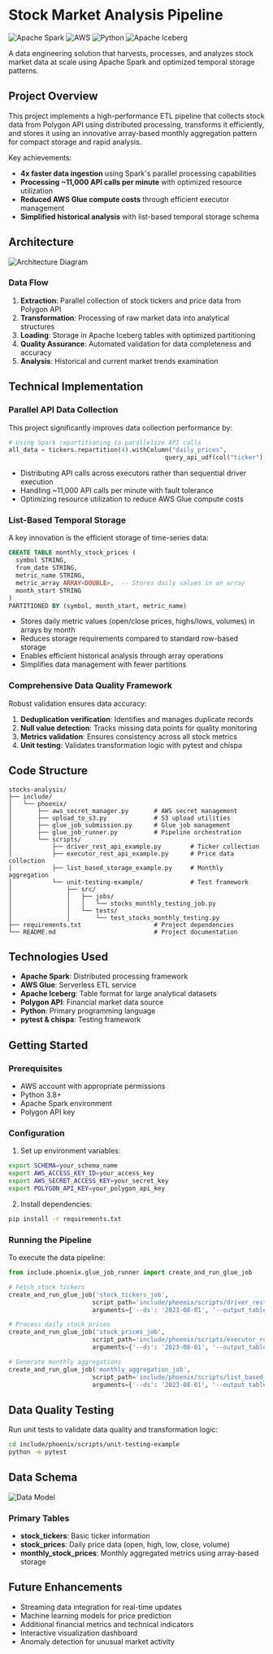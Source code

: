 # Stock Market Analysis Pipeline

![Apache Spark](https://img.shields.io/badge/Apache_Spark-E25A1C?style=for-the-badge&logo=apache-spark&logoColor=white)
![AWS](https://img.shields.io/badge/AWS-232F3E?style=for-the-badge&logo=amazon-aws&logoColor=white)
![Python](https://img.shields.io/badge/Python-3776AB?style=for-the-badge&logo=python&logoColor=white)
![Apache Iceberg](https://img.shields.io/badge/Apache_Iceberg-2C2D72?style=for-the-badge&logo=apache&logoColor=white)

A data engineering solution that harvests, processes, and analyzes stock market data at scale using Apache Spark and optimized temporal storage patterns.

## Project Overview

This project implements a high-performance ETL pipeline that collects stock data from Polygon API using distributed processing, transforms it efficiently, and stores it using an innovative array-based monthly aggregation pattern for compact storage and rapid analysis.

Key achievements:
- **4x faster data ingestion** using Spark's parallel processing capabilities
- **Processing ~11,000 API calls per minute** with optimized resource utilization
- **Reduced AWS Glue compute costs** through efficient executor management
- **Simplified historical analysis** with list-based temporal storage schema

## Architecture

![Architecture Diagram](https://fakeimg.pl/800x200/E25A1C/ffffff?text=Stock+Analysis+Architecture)

### Data Flow
1. **Extraction**: Parallel collection of stock tickers and price data from Polygon API
2. **Transformation**: Processing of raw market data into analytical structures
3. **Loading**: Storage in Apache Iceberg tables with optimized partitioning
4. **Quality Assurance**: Automated validation for data completeness and accuracy
5. **Analysis**: Historical and current market trends examination

## Technical Implementation

### Parallel API Data Collection

This project significantly improves data collection performance by:

```python
# Using Spark repartitioning to parallelize API calls
all_data = tickers.repartition(4).withColumn("daily_prices", 
                                           query_api_udf(col("ticker"), lit(run_date)))
```

- Distributing API calls across executors rather than sequential driver execution
- Handling ~11,000 API calls per minute with fault tolerance
- Optimizing resource utilization to reduce AWS Glue compute costs

### List-Based Temporal Storage

A key innovation is the efficient storage of time-series data:

```sql
CREATE TABLE monthly_stock_prices (
  symbol STRING,
  from_date STRING,
  metric_name STRING,
  metric_array ARRAY<DOUBLE>,  -- Stores daily values in an array
  month_start STRING
)
PARTITIONED BY (symbol, month_start, metric_name)
```

- Stores daily metric values (open/close prices, highs/lows, volumes) in arrays by month
- Reduces storage requirements compared to standard row-based storage
- Enables efficient historical analysis through array operations
- Simplifies data management with fewer partitions

### Comprehensive Data Quality Framework

Robust validation ensures data accuracy:

1. **Deduplication verification**: Identifies and manages duplicate records
2. **Null value detection**: Tracks missing data points for quality monitoring
3. **Metrics validation**: Ensures consistency across all stock metrics
4. **Unit testing**: Validates transformation logic with pytest and chispa

## Code Structure

```
stocks-analysis/
├── include/
│   └── phoenix/
│       ├── aws_secret_manager.py       # AWS secret management
│       ├── upload_to_s3.py             # S3 upload utilities
│       ├── glue_job_submission.py      # Glue job management
│       ├── glue_job_runner.py          # Pipeline orchestration
│       └── scripts/
│           ├── driver_rest_api_example.py        # Ticker collection
│           ├── executor_rest_api_example.py      # Price data collection
│           ├── list_based_storage_example.py     # Monthly aggregation
│           └── unit-testing-example/             # Test framework
│               ├── src/
│               │   ├── jobs/
│               │   │   └── stocks_monthly_testing_job.py
│               │   └── tests/
│               │       └── test_stocks_monthly_testing.py
├── requirements.txt                    # Project dependencies
└── README.md                           # Project documentation
```

## Technologies Used

- **Apache Spark**: Distributed processing framework
- **AWS Glue**: Serverless ETL service
- **Apache Iceberg**: Table format for large analytical datasets
- **Polygon API**: Financial market data source
- **Python**: Primary programming language
- **pytest & chispa**: Testing framework

## Getting Started

### Prerequisites

- AWS account with appropriate permissions
- Python 3.8+
- Apache Spark environment
- Polygon API key

### Configuration

1. Set up environment variables:
```bash
export SCHEMA=your_schema_name
export AWS_ACCESS_KEY_ID=your_access_key
export AWS_SECRET_ACCESS_KEY=your_secret_key
export POLYGON_API_KEY=your_polygon_api_key
```

2. Install dependencies:
```bash
pip install -r requirements.txt
```

### Running the Pipeline

To execute the data pipeline:

```python
from include.phoenix.glue_job_runner import create_and_run_glue_job

# Fetch stock tickers
create_and_run_glue_job('stock_tickers_job',
                       script_path='include/phoenix/scripts/driver_rest_api_example.py',
                       arguments={'--ds': '2023-08-01', '--output_table': 'schema.stock_tickers'})

# Process daily stock prices
create_and_run_glue_job('stock_prices_job',
                       script_path='include/phoenix/scripts/executor_rest_api_example.py',
                       arguments={'--ds': '2023-08-01', '--output_table': 'schema.stock_prices'})

# Generate monthly aggregations
create_and_run_glue_job('monthly_aggregation_job',
                       script_path='include/phoenix/scripts/list_based_storage_example.py',
                       arguments={'--ds': '2023-08-01', '--output_table': 'schema.monthly_stock_prices'})
```

## Data Quality Testing

Run unit tests to validate data quality and transformation logic:

```bash
cd include/phoenix/scripts/unit-testing-example
python -m pytest
```

## Data Schema

![Data Model](https://fakeimg.pl/800x200/232F3E/ffffff?text=Stock+Analysis+Data+Model)

### Primary Tables

- **stock_tickers**: Basic ticker information
- **stock_prices**: Daily price data (open, high, low, close, volume)
- **monthly_stock_prices**: Monthly aggregated metrics using array-based storage

## Future Enhancements

- Streaming data integration for real-time updates
- Machine learning models for price prediction
- Additional financial metrics and technical indicators
- Interactive visualization dashboard
- Anomaly detection for unusual market activity
